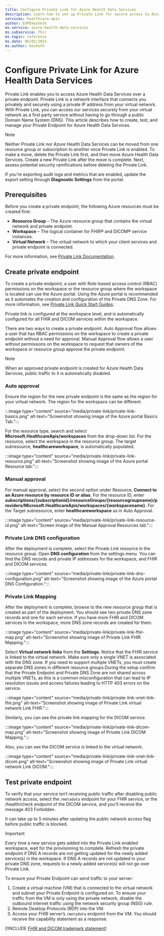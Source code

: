 ```yaml
---
title: Configure Private Link for Azure Health Data Services
description: Learn how to set up Private Link for secure access to Azure Health Data Services.
services: healthcare-apis
author: EXPEkesheth
ms.service: azure-health-data-services
ms.subservice: fhir
ms.topic: reference
ms.date: 06/02/2025
ms.author: kesheth
---
```


# Configure Private Link for Azure Health Data Services

Private Link enables you to access Azure Health Data Services over a private endpoint. Private Link is a network interface that connects you privately and securely using a private IP address from your virtual network. With Private Link, you can access our services securely from your virtual network as a first party service without having to go through a public Domain Name System (DNS). This article describes how to create, test, and manage your Private Endpoint for Azure Health Data Services.

>[!Note]
> Neither Private Link nor Azure Health Data Services can be moved from one resource group or subscription to another once Private Link is enabled. To make a move, delete the Private Link first, and then move Azure Health Data Services. Create a new Private Link after the move is complete. Next, assess potential security ramifications before deleting the Private Link.
>
>If you're exporting audit logs and metrics that are enabled, update the export setting through **Diagnostic Settings** from the portal.

## Prerequisites

Before you create a private endpoint, the following Azure resources must be created first:

- **Resource Group** – The Azure resource group that contains the virtual network and private endpoint.
- **Workspace** – The logical container for FHIR&reg; and DICOM&reg; service instances.
- **Virtual Network** – The virtual network to which your client services and private endpoint is connected.

For more information, see [Private Link Documentation](./../private-link/index.yml).

## Create private endpoint

To create a private endpoint, a user with Role-based access control (RBAC) permissions on the workspace or the resource group where the workspace is located can use the Azure portal. Using the Azure portal is recommended as it automates the creation and configuration of the Private DNS Zone. For more information, see [Private Link Quick Start Guides](./../private-link/create-private-endpoint-portal.md).

Private link is configured at the workspace level, and is automatically configured for all FHIR and DICOM services within the workspace.

There are two ways to create a private endpoint. Auto Approval flow allows a user that has RBAC permissions on the workspace to create a private endpoint without a need for approval. Manual Approval flow allows a user without permissions on the workspace to request that owners of the workspace or resource group approve the private endpoint.

> [!NOTE]
> When an approved private endpoint is created for Azure Health Data Services, public traffic to it is automatically disabled. 

### Auto approval

Ensure the region for the new private endpoint is the same as the region for your virtual network. The region for the workspace can be different.

:::image type="content" source="media/private-link/private-link-basics.png" alt-text="Screenshot showing image of the Azure portal Basics Tab.":::

For the resource type, search and select **Microsoft.HealthcareApis/workspaces** from the drop-down list. For the resource, select the workspace in the resource group. The target subresource, **healthcareworkspace**, is automatically populated.

:::image type="content" source="media/private-link/private-link-resource.png" alt-text="Screenshot showing image of the Azure portal Resource tab.":::

### Manual approval

For manual approval, select the second option under Resource, **Connect to an Azure resource by resource ID or alias**. For the resource ID, enter **subscriptions/{subscriptionid}/resourceGroups/{resourcegroupname}/providers/Microsoft.HealthcareApis/workspaces/{workspacename}**. For the Target subresource, enter **healthcareworkspace** as in Auto Approval.

:::image type="content" source="media/private-link/private-link-resource-id.png" alt-text="Screen image of the Manual Approval Resources tab.":::

### Private Link DNS configuration

After the deployment is complete, select the Private Link resource in the resource group. Open **DNS configuration** from the settings menu. You can find the DNS records and private IP addresses for the workspace, and FHIR and DICOM services.

:::image type="content" source="media/private-link/private-link-dns-configuration.png" alt-text="Screenshot showing image of the Azure portal DNS Configuration.":::

### Private Link Mapping

After the deployment is complete, browse to the new resource group that is created as part of the deployment. You should see two private DNS zone records and one for each service. If you have more FHIR and DICOM services in the workspace, more DNS zone records are created for them.

:::image type="content" source="media/private-link/private-link-fhir-map.png" alt-text="Screenshot showing image of Private Link FHIR Mapping.":::

Select **Virtual network links** from the **Settings**. Notice that the FHIR service is linked to the virtual network. 
Make sure only a single VNET is associated with the DNS zone. If you need to support multiple VNETs, you must create separate DNS zones in different resource groups.During the setup confirm that the Private Endpoint and Private DNS Zone are not shared across multiple VNETs, as this is a common misconfiguration that can lead to IP resolution issues and access failures leading to HTTP 403 errors on the service.

:::image type="content" source="media/private-link/private-link-vnet-link-fhir.png" alt-text="Screenshot showing image of Private Link virtual network Link FHIR.":::

Similarly, you can see the private link mapping for the DICOM service.

:::image type="content" source="media/private-link/private-link-dicom-map.png" alt-text="Screenshot showing image of Private Link DICOM Mapping.":::

Also, you can see the DICOM service is linked to the virtual network.

:::image type="content" source="media/private-link/private-link-vnet-link-dicom.png" alt-text="Screenshot showing image of Private Link virtual network Link DICOM.":::

## Test private endpoint

To verify that your service isn’t receiving public traffic after disabling public network access, select the `/metadata` endpoint for your FHIR service, or the /health/check endpoint of the DICOM service, and you'll receive the message 403 Forbidden. 

It can take up to 5 minutes after updating the public network access flag before public traffic is blocked.

> [!IMPORTANT]
> Every time a new service gets added into the Private Link enabled workspace, wait for the provisioning to complete. Refresh the private endpoint if DNS A records are not getting updated for the newly added service(s) in the workspace. If DNS A records are not updated in your private DNS zone, requests to a newly added service(s) will not go over Private Link. 

To ensure your Private Endpoint can send traffic to your server:

1. Create a virtual machine (VM) that is connected to the virtual network and subnet your Private Endpoint is configured on. To ensure your traffic from the VM is only using the private network, disable the outbound internet traffic using the network security group (NSG) rule.
2. Remote Desktop Protocols (RDP) into the VM.
3. Access your FHIR server’s `/metadata` endpoint from the VM. You should receive the capability statement as a response.

[!INCLUDE [FHIR and DICOM trademark statement](./includes/healthcare-apis-fhir-dicom-trademark.md)]

